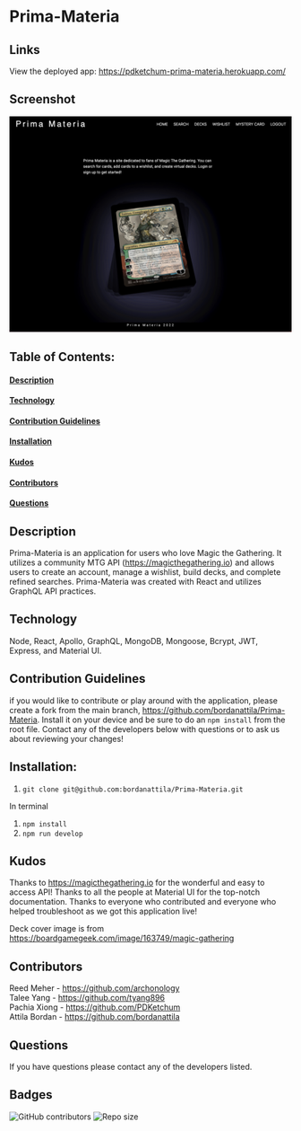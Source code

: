 # Prima-Materia

## Links

View the deployed app: https://pdketchum-prima-materia.herokuapp.com/

## Screenshot

![screenshot](./client/public/prima-materia-home.jpg)

## Table of Contents:

#### [Description](#description)

#### [Technology](#technology)

#### [Contribution Guidelines](#contribution-guidelines)

#### [Installation](#installation)

#### [Kudos](#kudos)

#### [Contributors](#contributors)

#### [Questions](#questions)

## Description

Prima-Materia is an application for users who love Magic the Gathering. It utilizes a community MTG API (https://magicthegathering.io) and allows users to create an account, manage a wishlist, build decks, and complete refined searches. Prima-Materia was created with React and utilizes GraphQL API practices.

## Technology

Node, React, Apollo, GraphQL, MongoDB, Mongoose, Bcrypt, JWT, Express, and Material UI.

## Contribution Guidelines

if you would like to contribute or play around with the application, please create a fork from the main branch, https://github.com/bordanattila/Prima-Materia. Install it on your device and be sure to do an `npm install` from the root file. Contact any of the developers below with questions or to ask us about reviewing your changes!

## Installation:

1. `git clone git@github.com:bordanattila/Prima-Materia.git`

In terminal

1. `npm install`
2. `npm run develop`

## Kudos

Thanks to https://magicthegathering.io for the wonderful and easy to access API! Thanks to all the people at Material UI for the top-notch documentation. Thanks to everyone who contributed and everyone who helped troubleshoot as we got this application live!

Deck cover image is from https://boardgamegeek.com/image/163749/magic-gathering

## Contributors

Reed Meher - https://github.com/archonology<br>
Talee Yang - https://github.com/tyang896 <br>
Pachia Xiong - https://github.com/PDKetchum <br>
Attila Bordan - https://github.com/bordanattila

## Questions

If you have questions please contact any of the developers listed.

## Badges

<img alt="GitHub contributors" src="https://img.shields.io/github/contributors/bordanattila/Prima-Materia">
<img alt="Repo size" src="https://img.shields.io/github/repo-size/bordanattila/react-portfolio?color=information">
